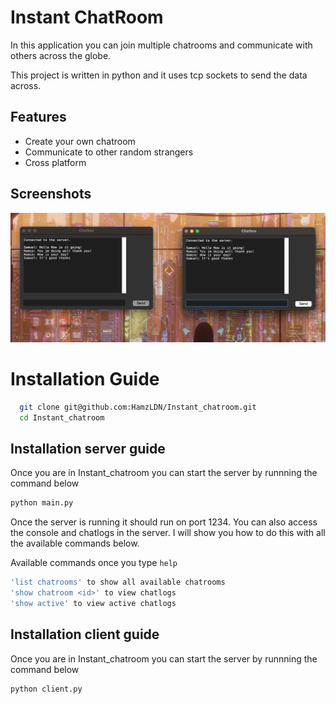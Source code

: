 
# Instant ChatRoom

In this application you can join multiple chatrooms and communicate with others across the globe.

This project is written in python and it uses tcp sockets to send the data across.

## Features

- Create your own chatroom
- Communicate to other random strangers
- Cross platform


## Screenshots

![App Screenshot](https://github.com/HamzLDN/Instant_chatroom/blob/main/Chat.png?raw=true)


# Installation Guide

```bash
  git clone git@github.com:HamzLDN/Instant_chatroom.git
  cd Instant_chatroom
```

## Installation server guide
Once you are in Instant_chatroom you can start the server by runnning the command below
```bash
python main.py
```
Once the server is running it should run on port 1234.
You can also access the console and chatlogs in the server. I will show you how to do this with all the available commands below.


Available commands once you type `help`

```bash
'list chatrooms' to show all available chatrooms
'show chatroom <id>' to view chatlogs
'show active' to view active chatlogs
```



## Installation client guide
Once you are in Instant_chatroom you can start the server by runnning the command below
```bash
python client.py
```